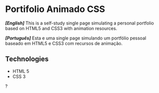 # Portifolio Animado CSS

_**[English]**_ This is a self-study single page simulating a personal portfolio based on HTML5 and CSS3 with animation resources. 

_**[Português]**_ Esta e uma single page simulando um portfólio pessoal baseado em HTML5 e CSS3 com recursos de animação. 

## Technologies 

- HTML 5
- CSS 3

?[](https://github.com/sergio-lacerda/2022-05-dio-portifolio-animado-css/blob/master/img/preview.gif)
